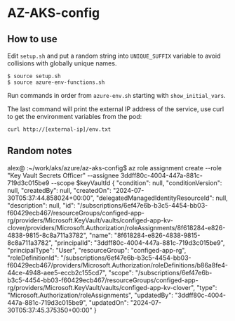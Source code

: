 # AZ-AKS-config

## How to use

Edit `setup.sh` and put a random string into `UNIQUE_SUFFIX` variable to avoid collisions
with globally unique names.

```shell
$ source setup.sh
$ source azure-env-functions.sh
```

Run commands in order from `azure-env.sh` starting with `show_initial_vars`.

The last command will print the external IP address of the service, use curl to get
the environment variables from the pod:

```shell
curl http://[external-ip]/env.txt
```


## Random notes

alex@ :~/work/aks/azure/az-aks-config$ az role assignment create --role "Key Vault Secrets Officer" --assignee 3ddff80c-4004-447a-881c-719d3c015be9 --scope $keyVaultId 
{
  "condition": null,
  "conditionVersion": null,
  "createdBy": null,
  "createdOn": "2024-07-30T05:37:44.858024+00:00",
  "delegatedManagedIdentityResourceId": null,
  "description": null,
  "id": "/subscriptions/6ef47e6b-b3c5-4454-bb03-f60429ecb467/resourceGroups/configed-app-rg/providers/Microsoft.KeyVault/vaults/configed-app-kv-clover/providers/Microsoft.Authorization/roleAssignments/8f618284-e826-4838-9815-8c8a711a3782",
  "name": "8f618284-e826-4838-9815-8c8a711a3782",
  "principalId": "3ddff80c-4004-447a-881c-719d3c015be9",
  "principalType": "User",
  "resourceGroup": "configed-app-rg",
  "roleDefinitionId": "/subscriptions/6ef47e6b-b3c5-4454-bb03-f60429ecb467/providers/Microsoft.Authorization/roleDefinitions/b86a8fe4-44ce-4948-aee5-eccb2c155cd7",
  "scope": "/subscriptions/6ef47e6b-b3c5-4454-bb03-f60429ecb467/resourceGroups/configed-app-rg/providers/Microsoft.KeyVault/vaults/configed-app-kv-clover",
  "type": "Microsoft.Authorization/roleAssignments",
  "updatedBy": "3ddff80c-4004-447a-881c-719d3c015be9",
  "updatedOn": "2024-07-30T05:37:45.375350+00:00"
}
